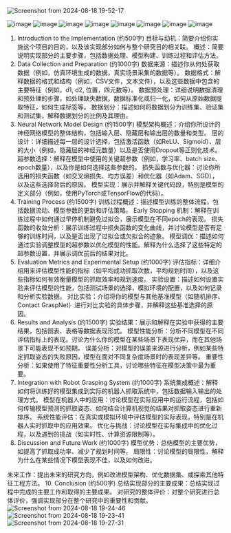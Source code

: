 ![Screenshot from 2024-08-18 19-52-17](https://github.com/user-attachments/assets/3ac42e55-28c5-4b0e-9ebf-1454720665b1)

![image](https://github.com/user-attachments/assets/49f3d61b-0190-4e8a-a845-1fb19d571f06)
![image](https://github.com/user-attachments/assets/eb0ee839-d8c3-467b-9ade-f346d4b5fcfa)
![image](https://github.com/user-attachments/assets/90e4a307-da07-4f84-afda-5f982825de1c)
![image](https://github.com/user-attachments/assets/06f155d7-0182-4f87-ab22-330fefc1aac8)
![image](https://github.com/user-attachments/assets/aac655ac-a3bd-43a2-9a4d-fc28ab037ab1)
![image](https://github.com/user-attachments/assets/25f1a89c-78d2-48d3-878e-7854382a8ac8)
![image](https://github.com/user-attachments/assets/477607d4-f24d-4d8d-a4ef-474069e75c0e)
![image](https://github.com/user-attachments/assets/5a37d40e-fec8-496c-bd57-62073ce6c7bb)






1. Introduction to the Implementation (约500字)
目标与动机：简要介绍你实施这个项目的目的，以及该实现部分如何与整个研究目的相关联。
概述：简要说明实现部分的主要步骤，包括数据处理、模型构建、训练过程和评估方法。
2. Data Collection and Preparation (约1000字)
数据来源：描述你从何处获取数据（例如，仿真环境生成的数据，真实场景采集的数据等）。
数据格式：解释数据的格式和结构（例如，CSV文件，文本文件），以及这些数据中包含的主要特征（例如，d1, d2, 位置，四元数等）。
数据预处理：详细说明数据清理和预处理的步骤，如处理缺失数据，数据标准化或归一化，如何从原始数据提取特征，如何生成标签等。
数据划分：描述如何将数据划分为训练集、验证集和测试集，解释数据划分的比例及其理由。
3. Neural Network Model Design (约1500字)
模型架构概述：介绍你所设计的神经网络模型的整体结构，包括输入层、隐藏层和输出层的数量和类型。
层的设计：详细描述每一层的设计选择，包括激活函数（如ReLU、Sigmoid）、层的大小（例如，隐藏层的神经元数量）以及是否使用Dropout等正则化技术。
超参数选择：解释在模型中使用的关键超参数（例如，学习率、batch size、epoch数量），以及你是如何选择这些参数的。
损失函数与优化器：讨论你所选用的损失函数（如交叉熵损失、均方误差）和优化器（如Adam、SGD），以及这些选择背后的原因。
模型实现：展示并解释关键代码段，特别是模型的定义部分（例如，使用PyTorch或TensorFlow的代码）。
4. Training Process (约1500字)
训练过程概述：描述模型训练的整体流程，包括数据流动、模型参数的更新和评估策略。
Early Stopping 机制：解释在训练过程中如何通过早停机制避免过拟合，展示模型在不同epoch的表现。
损失函数的收敛分析：展示训练过程中损失函数的变化曲线，并讨论模型是否有足够的训练时间，以及是否出现了过拟合或欠拟合的迹象。
模型调优：描述如何通过实验调整模型的超参数以优化模型的性能。解释为什么选择了这些特定的超参数设置，并展示调优前后的结果对比。
5. Evaluation Metrics and Experimental Setup (约1000字)
评估指标：详细介绍用来评估模型性能的指标（如平均成功抓取次数，平均规划时间），以及这些指标如何有效衡量模型的抓取效率和规划速度。
实验设置：描述如何设置实验来评估模型的性能，包括测试场景的选择，模拟环境的配置，以及如何记录和分析实验数据。
对比实验：介绍将你的模型与其他基准模型（如随机排序、Contact GraspNet）进行对比实验的具体步骤，并解释这些基准选择的原因。
6. Results and Analysis (约1500字)
实验结果：展示和解释在实验中获得的主要结果，包括图表、表格等数据表现形式。
模型性能分析：分析不同模型在不同评估指标上的表现。讨论为什么你的模型在某些场景下表现优异，而在其他场景下可能表现不如预期。
误差分析：对模型的误差来源进行分析，例如某些特定抓取姿态的失败原因，模型在面对不同复杂度场景时的表现差异等。
重要性分析：如果使用了特征重要性分析工具，讨论哪些特征在模型决策中最为重要。
7. Integration with Robot Grasping System (约1000字)
系统集成概述：解释如何将训练好的模型集成到实际的机器人抓取系统中，包括数据输入输出的处理方式。
模型在机器人中的应用：讨论模型在实际应用中的运行流程，包括如何传输模型预测的抓取姿态、如何结合计算机视觉的结果对抓取姿态进行重新排序。
系统性能评估：在真实或模拟环境中评估模型的实际表现，特别是在机器人实时抓取中的应用效果。
优化与挑战：讨论模型在实际集成中的优化过程，以及遇到的挑战（如实时性、计算资源限制等）。
8. Discussion and Future Work (约1000字)
模型优势：总结模型的主要优势，如提高了抓取成功率、减少了规划时间等。
局限性：讨论模型的局限性，解释为什么在某些情况下模型表现不佳，以及如何改进。

未来工作：提出未来的研究方向，例如改进模型架构、优化数据集、或探索其他特征工程方法。
10. Conclusion (约500字)
总结实现部分的主要成果：总结实现过程中完成的主要工作和取得的主要成果。
对研究的整体评价：对整个研究进行总体评价，强调实现部分在整个研究中的重要性和贡献。
![Screenshot from 2024-08-18 19-24-46](https://github.com/user-attachments/assets/a4116659-8a53-4216-9e35-890038610479)
![Screenshot from 2024-08-18 19-23-41](https://github.com/user-attachments/assets/91c605bd-0db8-496d-860b-beea1884360a)
![Screenshot from 2024-08-18 19-27-31](https://github.com/user-attachments/assets/8acd56b7-08e9-4561-85fe-6dc2e972de01)

